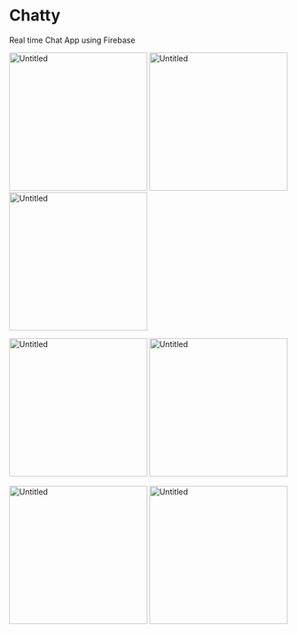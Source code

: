 # Chatty
Real time Chat App using Firebase

<img width="249" alt="Untitled" src="https://user-images.githubusercontent.com/10659577/70905141-d516ed00-200b-11ea-8054-d74c2bf073d0.png">  <img width="249" alt="Untitled" src="https://user-images.githubusercontent.com/10659577/70905168-e6f89000-200b-11ea-967d-03b56222cfe1.png">  <img width="249" alt="Untitled" src="https://user-images.githubusercontent.com/10659577/70905207-fe377d80-200b-11ea-8aee-9cfe73c59ae7.png">  

<img width="249" alt="Untitled" src="https://user-images.githubusercontent.com/10659577/70905236-0bed0300-200c-11ea-9a8a-4e48cab7cf4e.png">  <img width="249" alt="Untitled" src="https://user-images.githubusercontent.com/10659577/70905255-18715b80-200c-11ea-875f-739b42167037.png">  

<img width="249" alt="Untitled" src="https://user-images.githubusercontent.com/10659577/70905486-a51c1980-200c-11ea-8147-10914b676f53.png">  <img width="249" alt="Untitled" src="https://user-images.githubusercontent.com/10659577/70905490-a8afa080-200c-11ea-934a-27b0264a585e.png">












